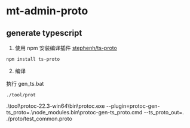 # mt-admin-proto

generate typescript
--------------------

1. 使用 npm 安装编译插件 [stephenh/ts-proto](https://github.com/stephenh/ts-proto)

```shell
npm install ts-proto
```

2. 编译

执行 gen_ts.bat

```shell
./tool/prot
```
.\tool\protoc-22.3-win64\bin\protoc.exe --plugin=protoc-gen-ts_proto=.\node_modules\.bin\protoc-gen-ts_proto.cmd --ts_proto_out=. ./proto/test_common.proto